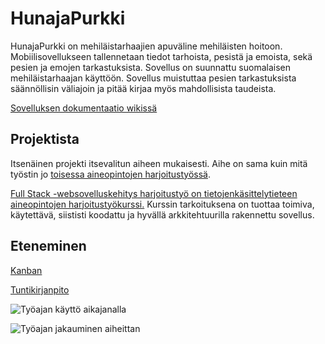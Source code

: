 # HunajaPurkki

HunajaPurkki on mehiläistarhaajien apuväline mehiläisten hoitoon. Mobiilisovellukseen tallennetaan tiedot tarhoista, pesistä ja emoista, sekä pesien ja emojen tarkastuksista. Sovellus on suunnattu suomalaisen mehiläistarhaajan käyttöön. Sovellus muistuttaa pesien tarkastuksista säännöllisin väliajoin ja pitää kirjaa myös mahdollisista taudeista.

[Sovelluksen dokumentaatio wikissä](https://github.com/TainaLepisto/hunajapurkki-front/wiki)

## Projektista

Itsenäinen projekti itsevalitun aiheen mukaisesti. Aihe on sama kuin mitä työstin jo [toisessa aineopintojen harjoitustyössä](https://github.com/TainaLepisto/HunajaPurkki). 

[Full Stack -websovelluskehitys harjoitustyö on tietojenkäsittelytieteen aineopintojen harjoitustyökurssi.](https://fullstack-hy.github.io/harjoitustyo/) Kurssin tarkoituksena on tuottaa toimiva, käytettävä, siististi koodattu ja hyvällä arkkitehtuurilla rakennettu sovellus.

## Eteneminen

[Kanban](https://github.com/TainaLepisto/hunajapurkki-front/projects/1)

[Tuntikirjanpito](https://docs.google.com/spreadsheets/d/e/2PACX-1vTK6usP5-8d8fW4s99cKvzOD08hq6Xxm03wkpI7M9diAozN35ZSofQjWt1pG-6fuN5FvvcJInTn5x_1/pubhtml)

![Työajan käyttö aikajanalla](https://docs.google.com/spreadsheets/d/e/2PACX-1vTK6usP5-8d8fW4s99cKvzOD08hq6Xxm03wkpI7M9diAozN35ZSofQjWt1pG-6fuN5FvvcJInTn5x_1/pubchart?oid=701510078&format=image)

![Työajan jakauminen aiheittan](https://docs.google.com/spreadsheets/d/e/2PACX-1vTK6usP5-8d8fW4s99cKvzOD08hq6Xxm03wkpI7M9diAozN35ZSofQjWt1pG-6fuN5FvvcJInTn5x_1/pubchart?oid=1240582033&format=image)


